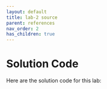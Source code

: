 ```yaml
---
layout: default
title: lab-2 source
parent: references
nav_order: 2
has_children: true
---
```


# Solution Code

Here are the solution code for this lab: